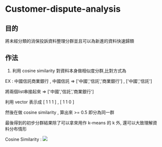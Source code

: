 # Customer-dispute-analysis

## 目的
將未經分類的消保投訴資料整理分群並且可以為新進的資料快速歸類

## 作法
1. 利用 cosine similarity 對資料本身做相似度分群,比對方式為

EX : 中國信託商業銀行 , 中國信託  => ['中國','信託','商業銀行'] , ['中國','信託']

將兩個list串接起來 => ['中國','信託','商業銀行']

利用 vector 表示成 [ 1  1  1 ] ,  [ 1  1  0 ]

然後在做 cosine similarity , 算出來 >= 0.5 即分為同一群

最後得到的初步分群結果除了可以拿來用作 k-means 的 k 外, 還可以大致理解資料分布情形

Cosine Similarity :
![](https://i.imgur.com/jEGbGyG.png)
